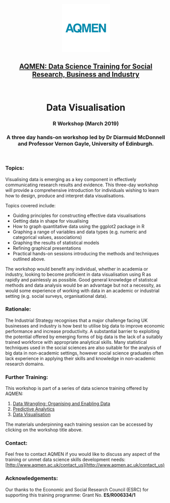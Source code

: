 <div align="center"><img src="./images/aqmen_logo.png" alt="AQMEN logo" width="150" height="150"></div>

<h2 align="center"><a href="http://www.aqmen.ac.uk/" target="_blank">AQMEN: Data Science Training for Social Research, Business and Industry</a></h2>

<br>

<h1 align="center">Data Visualisation</h1>

<h3 align="center">R Workshop (March 2019)</h3>

<h3 align="center">A three day hands-on workshop led by Dr Diarmuid McDonnell and Professor Vernon Gayle, University of Edinburgh.</h3>

<br>

### Topics: 

Visualising data is emerging as a key component in effectively communicating research results and evidence. This three-day workshop will provide a comprehensive introduction for individuals wishing to learn how to design, produce and interpret data visualisations.

Topics covered include:
* Guiding principles for constructing effective data visualisations
* Getting data in shape for visualising
* How to graph quantitative data using the ggplot2 package in R
* Graphing a range of variables and data types (e.g. numeric and categorical values, associations)
* Graphing the results of statistical models
* Refining graphical presentations
* Practical hands-on sessions introducing the methods and techniques outlined above.

The workshop would benefit any individual, whether in academia or industry, looking to become proficient in data visualisation using R as rapidly and painlessly as possible. Good general knowledge of statistcal methods and data analysis would be an advantage but not a necessity, as would some experience of working with data in an academic or industrial setting (e.g. social surveys, organisational data).

### Rationale: 

The Industrial Strategy recognises that a major challenge facing UK businesses and industry is how best to utilise big data to improve economic performance and increase productivity. A substantial barrier to exploiting the potential offered by emerging forms of big data is the lack of a suitably trained workforce with appropriate analytical skills. Many statistical techniques used in the social sciences are also suitable for the analysis of big data in non-academic settings, however social science graduates often lack experience in applying their skills and knowledge in non-academic research domains.

### Further Training:

This workshop is part of a series of data science training offered by AQMEN:
1. [Data Wrangling: Organising and Enabling Data](https://github.com/DiarmuidM/aqmen-data-wrangling-in-R)
2. [Predictive Analytics](https://github.com/DiarmuidM/aqmen-predictive-analytics-in-R)
3. [Data Visualisation](https://github.com/DiarmuidM/aqmen-data-visualisation-in-R)

The materials underpinning each training session can be accessed by clicking on the workshop title above.

### Contact:

Feel free to contact AQMEN if you would like to discuss any aspect of the training or unmet data science skills development needs: [http://www.aqmen.ac.uk/contact_us](http://www.aqmen.ac.uk/contact_us)

### Acknowledgements:

Our thanks to the Economic and Social Research Council (ESRC) for supporting this training programme: Grant No. **ES/R006334/1**